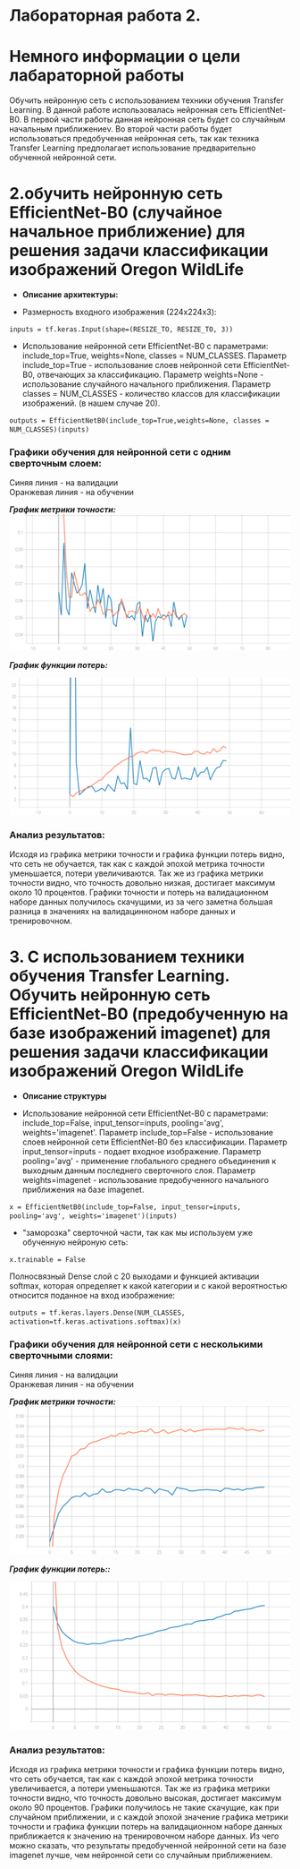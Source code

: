 Лабораторная работа 2.  
====
# Немного информации о цели лабараторной работы
Обучить нейронную сеть с использованием техники обучения Transfer Learning. В данной работе использовалась нейронная сеть EfficientNet-B0. В первой части работы данная нейронная сеть будет со случайным начальным приближениеv. Во второй части работы будет использоваться предобученная нейронная сеть, так как техника Transfer Learning предполагает использование предварительно обученной нейронной сети.

# 2.обучить нейронную сеть EfficientNet-B0 (случайное начальное приближение) для решения задачи классификации изображений Oregon WildLife
* **Описание архитектуры:**   
 
* Размерность входного изображения (224x224x3): 
```
inputs = tf.keras.Input(shape=(RESIZE_TO, RESIZE_TO, 3))
```

* Использование нейронной сети EfficientNet-B0 с параметрами: include_top=True, weights=None, classes = NUM_CLASSES. Параметр include_top=True - использование слоев нейронной сети EfficientNet-B0, отвечающих за классификацию. Параметр weights=None - использование случайного начального приближения. Параметр classes = NUM_CLASSES -  количество классов для классификации изображений. (в нашем случае 20).
```
outputs = EfficientNetB0(include_top=True,weights=None, classes = NUM_CLASSES)(inputs)
```


 ### Графики обучения для нейронной сети с одним сверточным слоем:
 
Синяя линия - на валидации  
Оранжевая линия - на обучении  

 ***График метрики точности:*** 
<img src="./epoch_categorical_accuracy v1.svg">

 ***График функции потерь:*** 
 
<img src="./epoch_loss v1.svg">

### Анализ результатов:
Исходя из графика метрики точности и графика функции потерь видно, что сеть не обучается, так как с каждой эпохой метрика точности уменьшается, потери увеличиваются. Так же из графика метрики точности видно, что точность довольно низкая, достигает максимум около 10 процентов. Графики точности и потерь на валидационном наборе данных получилось скачущими, из за чего заметна большая разница в значениях на валидацинноном наборе данных и тренировочном.

# 3. С использованием техники обучения Transfer Learning. Обучить нейронную сеть EfficientNet-B0 (предобученную на базе изображений imagenet) для решения задачи классификации изображений Oregon WildLife

* **Описание структуры** 

* Использование нейронной сети EfficientNet-B0 с параметрами: include_top=False, input_tensor=inputs, pooling='avg', weights='imagenet'. Параметр include_top=False - использование слоев нейронной сети EfficientNet-B0 без классификации. Параметр input_tensor=inputs - подает входное изображение. Параметр pooling='avg' - применение глобального среднего объединения к выходным данным последнего сверточного слоя. Параметр weights=imagenet - использование предобученного начального приближения на базе imagenet.

```
x = EfficientNetB0(include_top=False, input_tensor=inputs, pooling='avg', weights='imagenet')(inputs) 
```

* "заморозка" сверточной части, так как мы используем уже обученную нейроную сеть:
```
x.trainable = False
```
Полносвязный Dense слой с 20 выходами и функцией активации softmax, которая определяет к какой категории и с какой вероятностью относится поданное на вход изображение:  
```
outputs = tf.keras.layers.Dense(NUM_CLASSES, activation=tf.keras.activations.softmax)(x)
```


 ### Графики обучения для нейронной сети с несколькими сверточными слоями:
 
Синяя линия - на валидации  
Оранжевая линия - на обучении  

 ***График метрики точности:*** 
<img src="./epoch_categorical_accuracy v2.svg">

 ***График функции потерь::*** 
 
<img src="./epoch_loss v2.svg">

### Анализ результатов:

Исходя из графика метрики точности и графика функции потерь видно, что сеть обучается, так как с каждой эпохой метрика точности увеличивается, а потери уменьшаются. Так же из графика метрики точности видно, что точность довольно высокая, достигает максимум около 90 процентов. Графики получилось не такие скачущие, как при случайном приближении, и с каждой эпохой значение графика метрики точности и графика функции потерь на валидационном наборе данных приближается к значению на тренировочном наборе данных. Из чего можно сказать, что результаты предобученной нейронной сети на базе imagenet лучше, чем нейронной сети со случайным приближением.
